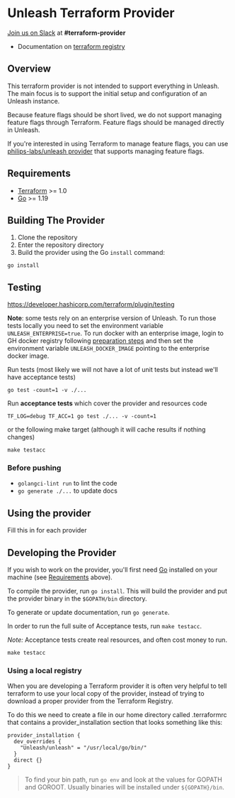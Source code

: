 # Unleash Terraform Provider

[Join us on Slack](https://slack.unleash.run) at **#terraform-provider**

- Documentation on [terraform registry](https://registry.terraform.io/providers/unleash/unleash/latest/docs)

## Overview

This terraform provider is not intended to support everything in Unleash. The main focus is to support the initial setup and configuration of an Unleash instance.

Because feature flags should be short lived, we do not support managing feature flags through Terraform. Feature flags should be managed directly in Unleash.

If you're interested in using Terraform to manage feature flags, you can use [philips-labs/unleash provider](https://registry.terraform.io/providers/philips-labs/unleash/latest/docs) that supports managing feature flags.

## Requirements

- [Terraform](https://www.terraform.io/downloads.html) >= 1.0
- [Go](https://golang.org/doc/install) >= 1.19

## Building The Provider

1. Clone the repository
1. Enter the repository directory
1. Build the provider using the Go `install` command:

```shell
go install
```

## Testing

https://developer.hashicorp.com/terraform/plugin/testing

**Note**: some tests rely on an enterprise version of Unleash. To run those tests locally you need to set the environment variable `UNLEASH_ENTERPRISE=true`. To run docker with an enterprise image, login to GH docker registry following [preparation steps](https://docs.github.com/en/packages/working-with-a-github-packages-registry/working-with-the-container-registry#authenticating-with-a-personal-access-token-classic) and then set the environment variable `UNLEASH_DOCKER_IMAGE` pointing to the enterprise docker image.

Run tests (most likely we will not have a lot of unit tests but instead we'll have acceptance tests)

```shell
go test -count=1 -v ./...
```

Run **acceptance tests** which cover the provider and resources code

```shell
TF_LOG=debug TF_ACC=1 go test ./... -v -count=1
```

or the following make target (although it will cache results if nothing changes)

```shell
make testacc
```

### Before pushing

- `golangci-lint run` to lint the code
- `go generate ./...` to update docs

## Using the provider

Fill this in for each provider

## Developing the Provider

If you wish to work on the provider, you'll first need [Go](http://www.golang.org) installed on your machine (see [Requirements](#requirements) above).

To compile the provider, run `go install`. This will build the provider and put the provider binary in the `$GOPATH/bin` directory.

To generate or update documentation, run `go generate`.

In order to run the full suite of Acceptance tests, run `make testacc`.

_Note:_ Acceptance tests create real resources, and often cost money to run.

```shell
make testacc
```

### Using a local registry

When you are developing a Terraform provider it is often very helpful to tell terraform to use your local copy of the provider, instead of trying to download a proper provider from the Terraform Registry.

To do this we need to create a file in our home directory called .terraformrc that contains a provider_installation section that looks something like this:

```
provider_installation {
  dev_overrides {
    "Unleash/unleash" = "/usr/local/go/bin/"
  }
  direct {}
}
```

> To find your bin path, run `go env` and look at the values for GOPATH and GOROOT. Usually binaries will be installed under `${GOPATH}/bin`.
